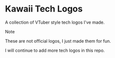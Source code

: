 # Kawaii Tech Logos

A collection of VTuber style tech logos I've made.

> [!NOTE]
> These are not official logos, I just made them for fun.

I will continue to add more tech logos in this repo.
